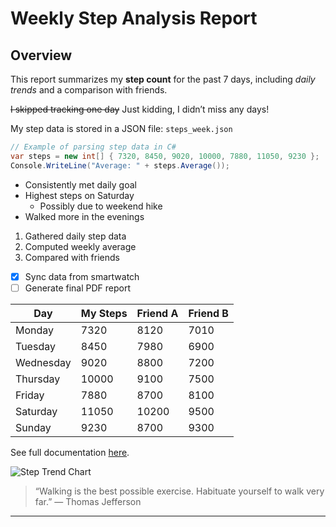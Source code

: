 # Weekly Step Analysis Report

## Overview
This report summarizes my **step count** for the past 7 days, including *daily trends* and a comparison with friends.

~~I skipped tracking one day~~ Just kidding, I didn’t miss any days!

My step data is stored in a JSON file: `steps_week.json`

```csharp
// Example of parsing step data in C#
var steps = new int[] { 7320, 8450, 9020, 10000, 7880, 11050, 9230 };
Console.WriteLine("Average: " + steps.Average());
```
- Consistently met daily goal
- Highest steps on Saturday
  - Possibly due to weekend hike
- Walked more in the evenings

1. Gathered daily step data
2. Computed weekly average
3. Compared with friends

- [x] Sync data from smartwatch
- [ ] Generate final PDF report

| Day       | My Steps | Friend A | Friend B |
|-----------|----------|----------|----------|
| Monday    | 7320     | 8120     | 7010     |
| Tuesday   | 8450     | 7980     | 6900     |
| Wednesday | 9020     | 8800     | 7200     |
| Thursday  | 10000    | 9100     | 7500     |
| Friday    | 7880     | 8700     | 8100     |
| Saturday  | 11050    | 10200    | 9500     |
| Sunday    | 9230     | 8700     | 9300     |

See full documentation [here](https://example.com/full-report).

![Step Trend Chart](steps_chart.jpg)

> “Walking is the best possible exercise. Habituate yourself to walk very far.” — Thomas Jefferson
---
<!-- Data collected via HealthSync app and verified manually -->



